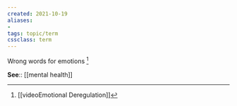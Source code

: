 ```yaml
---
created: 2021-10-19
aliases:
- 
tags: topic/term
cssclass: term
---
```


Wrong words for emotions [^1]

**See**:: [[mental health]]

 [^1]: [[videoEmotional Deregulation]]

